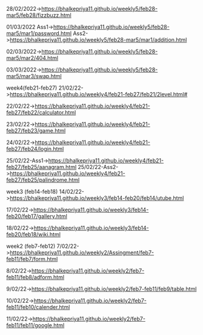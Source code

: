 28/02/2022->https://bhalkepriya11.github.io/weekly5/feb28-mar5/feb28/fizzbuzz.html

01/03/2022 Ass1->https://bhalkepriya11.github.io/weekly5/feb28-mar5/mar1/password.html
           Ass2->https://bhalkepriya11.github.io/weekly5/feb28-mar5/mar1/addition.html

02/03/2022->https://bhalkepriya11.github.io/weekly5/feb28-mar5/mar2/404.html

03/03/2022->https://bhalkepriya11.github.io/weekly5/feb28-mar5/mar3/swap.html

week4(feb21-feb27)
21/02/22->https://bhalkepriya11.github.io/weekly4/feb21-feb27/feb21/2level.html#

22/02/22->https://bhalkepriya11.github.io/weekly4/feb21-feb27/feb22/calculator.html

23/02/22->https://bhalkepriya11.github.io/weekly4/feb21-feb27/feb23/game.html

24/02/22->https://bhalkepriya11.github.io/weekly4/feb21-feb27/feb24/login.html

25/02/22-Ass1->https://bhalkepriya11.github.io/weekly4/feb21-feb27/feb25/aanagram.html 
25/02/22-Ass2->https://bhalkepriya11.github.io/weekly4/feb21-feb27/feb25/palindrome.html

week3 (feb14-feb18)
14/02/22->https://bhalkepriya11.github.io/weekly3/feb14-feb20/feb14/utube.html

17/02/22->https://bhalkepriya11.github.io/weekly3/feb14-feb20/feb17/gallery.html

18/02/22->https://bhalkepriya11.github.io/weekly3/feb14-feb20/feb18/wiki.html

week2 (feb7-feb12)
7/02/22->https://bhalkepriya11.github.io/weekly2/Assingment/feb7-feb11/feb7/form.html

8/02/22->https://bhalkepriya11.github.io/weekly2/feb7-feb11/feb8/adform.html

9/02/22->https://bhalkepriya11.github.io/weekly2/feb7-feb11/feb9/table.html

10/02/22->https://bhalkepriya11.github.io/weekly2/feb7-feb11/feb10/calender.html

11/02/22->https://bhalkepriya11.github.io/weekly2/feb7-feb11/feb11/google.html
